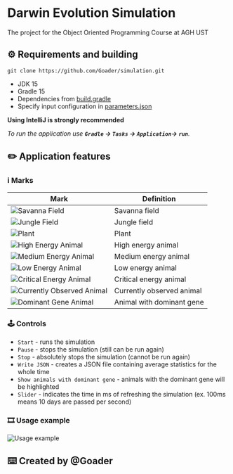 # Darwin Evolution Simulation
 The project for the Object Oriented Programming Course at AGH UST

## :gear: Requirements and building

```git
git clone https://github.com/Goader/simulation.git
```

* JDK 15
* Gradle 15
* Dependencies from [build.gradle](https://github.com/Goader/simulation/blob/main/build.gradle) 
* Specify input configuration in [parameters.json](/src/main/resources/parameters.json)

**Using IntelliJ is strongly recommended**

_To run the application use **`Gradle` -> `Tasks` -> `Application`-> `run`**._


## :pencil2: Application features

### :information_source: Marks

Mark | Definition
----------- | -------------
![Savanna Field](/src/main/resources/) | Savanna field
![Jungle Field](/src/main/resources/) | Jungle field
![Plant](/src/main/resources/) | Plant
![High Energy Animal](/src/main/resources/) | High energy animal
![Medium Energy Animal](/src/main/resources/) | Medium energy animal
![Low Energy Animal](/src/main/resources/) | Low energy animal
![Critical Energy Animal](/src/main/resources/) | Critical energy animal
![Currently Observed Animal](/src/main/resources/) | Currently observed animal
![Dominant Gene Animal](/src/main/resources/) | Animal with dominant gene

### :joystick: Controls

* `Start` - runs the simulation
* `Pause` - stops the simulation (still can be run again)
* `Stop` - absolutely stops the simulation (cannot be run again)
* `Write JSON` - creates a JSON file containing average statistics for the whole time
* `Show animals with dominant gene` - animals with the dominant gene will be highlighted 
* `Slider` - indicates the time in ms of refreshing the simulation (ex. 100ms means 10 days are passed per second)

### :film_strip: Usage example

![Usage example](readme_example.gif)

## :keyboard: Created by @Goader
